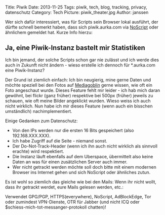 Title: Piwik
Date: 2013-11-25
Tags: piwik, tech, blog, tracking, privacy, datenschutz
Category: Tech
Picture: piwik_theater.jpg
Author: janssen

Wer sich dafür interessiert, was für Scripts sein Browser lokal ausführt, der dürfte schnell bemerkt haben, dass sich piwik.aurka.com via [NoScript](https://en.wikipedia.org/wiki/NoScript "Wikipedia zu NoScript") oder ähnlichem gemeldet hat. Kurze Info hierzu:

## Ja, eine Piwik-Instanz bastelt mir Statistiken

Ich bin jemand, der solche Scripts schon gar nie zulässt und ich werde dies auch in Zukunft nicht ändern - wieso erstelle ich dennoch für *.aurka.com eine Piwik-Instanz?

Der Grund ist ziemlich einfach: Ich bin neugierig, mine gerne Daten und möchte speziell bei den Fotos auf [Mediagoblin](https://mediagoblin.aurka.com "mediagoblin.aurka.com") gerne wissen, wie oft ein Foto angeschaut wurde. Dieses Feature fehlt mir leider - ich hab mich daran gewöhnt, bei flickr (ganz früher) respektive bei 500px (früher) jeweils zu schauen, wie oft meine Bilder angeklickt wurden. Wieso weiss ich auch nicht wirklich. Nun habe ich mir dieses Feature (wenn auch ein bisschen umständlich) nachimplementiert.

Einige Gedanken zum Datenschutz:
* Von den IPs werden nur die ersten 16 Bits gespeichert (also 192.168.XXX.XXX).
* Ich habe Zugriff auf die Seite - niemand sonst.
* Der Do-Not-Track-Header (wenn ich ihn auch nicht wirklich als sinnvoll erachte) wird respektiert.
* Die Instanz läuft ebenfalls auf dem Uberspace, übermittelt also keine Daten an was für einen zusätzlichen Server auch immer.
* Wer nicht getrackt werden möchte soll doch bitte mit einem modernen Browser ins Internet gehen und sich NoScript oder ähnliches zutun.


Es ist wohl so ziemlich das gleiche wie bei den Mails: Wenn ihr nicht wollt, dass ihr getrackt werdet, eure Mails gelesen werden, etc.:

Verwendet GPG/PGP, HTTPS(everywhere), NoScript, AdBlockEdge, Tor oder zumindest VPN-Dienste, OTR für Jabber (und nicht ICQ oder $schiess-mich-tot-messanger-protokoll chatten)!
